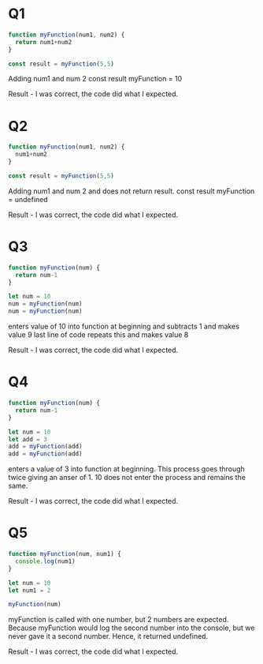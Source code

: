 # Q1

```javascript
function myFunction(num1, num2) {
  return num1+num2
}

const result = myFunction(5,5)
```

Adding num1 and num 2
const result myFunction = 10

Result - I was correct, the code did what I expected.

# Q2

```javascript
function myFunction(num1, num2) {
  num1+num2
}

const result = myFunction(5,5)
```

Adding num1 and num 2 and does not return result.
const result myFunction = undefined

Result - I was correct, the code did what I expected.

# Q3

```javascript
function myFunction(num) {
  return num-1
}

let num = 10
num = myFunction(num)
num = myFunction(num)
```

enters value of 10 into function at beginning and subtracts 1 and makes value 9
last line of code repeats this and makes value 8

Result - I was correct, the code did what I expected.

# Q4

```javascript
function myFunction(num) {
  return num-1
}

let num = 10
let add = 3
add = myFunction(add)
add = myFunction(add)
```

enters a value of 3 into function at beginning. This process goes through twice giving an anser of 1. 10 does not enter the process and remains the same.

Result - I was correct, the code did what I expected.

# Q5

```javascript
function myFunction(num, num1) {
  console.log(num1)
}

let num = 10
let num1 = 2

myFunction(num)
```

myFunction is called with one number, but 2 numbers are expected. Because myFunction would log the second number into the console, but we never gave it a second number. Hence, it returned undefined.

Result - I was correct, the code did what I expected.